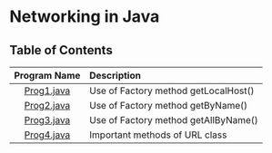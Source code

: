 # Networking in Java

## Table of Contents

| Program Name                     | Description                          |
| :-----------------------------:  | :--------------------------------    |
|[Prog1.java](Prog1.java)  |Use of Factory method getLocalHost()|
|[Prog2.java](Prog2.java)  |Use of Factory method getByName()|
|[Prog3.java](Prog3.java)  |Use of Factory method getAllByName()|
|[Prog4.java](Prog4.java)  |Important methods of URL class|
